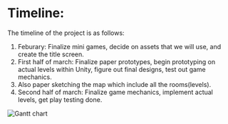 # Timeline:
The timeline of the project is as follows:
1. Feburary: Finalize mini games, decide on assets that we will use, and create the title screen.
2. First half of march: Finalize paper prototypes, begin prototyping on actual levels within Unity, figure out final designs, test out game mechanics.
3. Also paper sketching the map which include all the rooms(levels).
4. Second half of march: Finalize game mechanics, implement actual levels, get play testing done.
   

![Gantt chart](https://github.com/user-attachments/assets/840f5e40-8e43-4f0c-b042-41483bf887fb)
